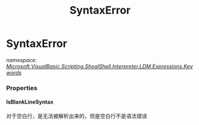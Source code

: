 ﻿---
title: SyntaxError
---

# SyntaxError
_namespace: [Microsoft.VisualBasic.Scripting.ShoalShell.Interpreter.LDM.Expressions.Keywords](N-Microsoft.VisualBasic.Scripting.ShoalShell.Interpreter.LDM.Expressions.Keywords.html)_





### Properties

#### IsBlankLineSyntax
对于空白行，是无法被解析出来的，但是空白行不是语法错误

